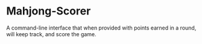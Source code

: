 # Mahjong-Scorer
A command-line interface that when provided with points earned in a round, will keep track, and score the game.
